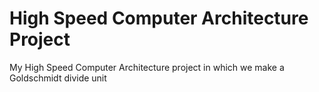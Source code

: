 # High Speed Computer Architecture Project
My High Speed Computer Architecture project in which we make a Goldschmidt divide unit

